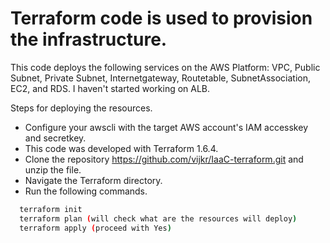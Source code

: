 # Terraform code is used to provision the infrastructure.

This code deploys the following services on the AWS Platform: VPC, Public Subnet, Private Subnet, Internetgateway, Routetable, SubnetAssociation, EC2, and RDS. I haven't started working on ALB.

Steps for deploying the resources.

- Configure your awscli with the target AWS account's IAM accesskey and secretkey.
- This code was developed with Terraform 1.6.4.
- Clone the repository https://github.com/vijkr/IaaC-terraform.git and unzip the file.
- Navigate the Terraform directory.
- Run the following commands.


```bash
  terraform init
  terraform plan (will check what are the resources will deploy)
  terraform apply (proceed with Yes)
```